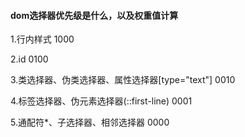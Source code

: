 ####  dom选择器优先级是什么，以及权重值计算

 1.行内样式 1000

 2.id 0100

3.类选择器、伪类选择器、属性选择器\[type="text"\] 0010

 4.标签选择器、伪元素选择器\(::first-line\) 0001

 5.通配符\*、子选择器、相邻选择器 0000

